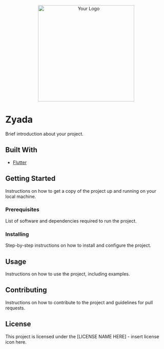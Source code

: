 <p align="center">
  <img src="https://avatars.githubusercontent.com/u/134162158?v=4" alt="Your Logo" width="300">
</p>

# Zyada

Brief introduction about your project.

## Built With

* [Flutter](https://flutter.dev/)

## Getting Started

Instructions on how to get a copy of the project up and running on your local machine.

### Prerequisites

List of software and dependencies required to run the project.

### Installing

Step-by-step instructions on how to install and configure the project.

## Usage

Instructions on how to use the project, including examples.

## Contributing

Instructions on how to contribute to the project and guidelines for pull requests.

## License

This project is licensed under the [LICENSE NAME HERE] - insert license icon here.
